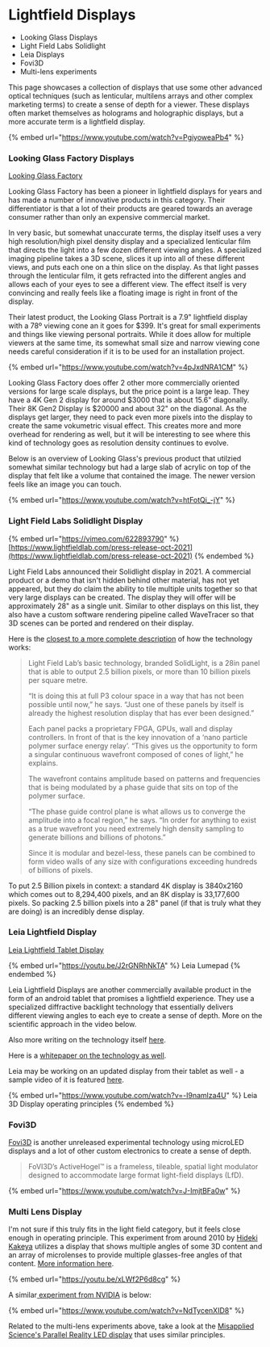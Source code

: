 # Lightfield Displays

* Looking Glass Displays
* Light Field Labs Solidlight
* Leia Displays
* Fovi3D
* Multi-lens experiments

This page showcases a collection of displays that use some other advanced optical techniques (such as lenticular, multilens arrays and other complex marketing terms) to create a sense of depth for a viewer. These displays often market themselves as holograms and holographic displays, but a more accurate term is a lightfield display.

{% embed url="https://www.youtube.com/watch?v=PgiyoweaPb4" %}

### Looking Glass Factory Displays

[Looking Glass Factory](https://lookingglassfactory.com)

Looking Glass Factory has been a pioneer in lightfield displays for years and has made a number of innovative products in this category. Their differentiator is that a lot of their products are geared towards an average consumer rather than only an expensive commercial market.&#x20;

In very basic, but somewhat unaccurate terms, the display itself uses a very high resolution/high pixel density display and a specialized lenticular film that directs the light into a few dozen different viewing angles. A specialized imaging pipeline takes a 3D scene, slices it up into all of these different views, and puts each one on a thin slice on the display. As that light passes through the lenticular film, it gets refracted into the different angles and allows each of your eyes to see a different view. The effect itself is very convincing and really feels like a floating image is right in front of the display.

Their latest product, the Looking Glass Portrait is a 7.9" lightfield display with a 78º viewing cone an it goes for $399. It's great for small experiments and things like viewing personal portraits.  While it does allow for multiple viewers at the same time, its somewhat small size and narrow viewing cone needs careful consideration if it is to be used for an installation project.

{% embed url="https://www.youtube.com/watch?v=4pJxdNRA1CM" %}

Looking Glass Factory does offer 2 other more commercially oriented versions for large scale displays, but the price point is a large leap. They have a 4K Gen 2 display for around $3000 that is about 15.6" diagonally. Their 8K Gen2 Display is $20000 and about 32" on the diagonal. As the displays get larger, they need to pack even more pixels into the display to create the same vokumetric visual effect. This creates more and more overhead for rendering as well, but it will be interesting to see where this kind of technology goes as resolution density continues to evolve.

Below is an overview of Looking Glass's previous product that utilzied somewhat similar technology but had a large slab of acrylic on top of the display that felt like a volume that contained the image. The newer version feels like an image you can touch.

{% embed url="https://www.youtube.com/watch?v=htFotQi_-jY" %}

### Light Field Labs Solidlight Display

{% embed url="https://vimeo.com/622893790" %}
[https://www.lightfieldlab.com/press-release-oct-2021](https://www.lightfieldlab.com/press-release-oct-2021)
{% endembed %}

Light Field Labs announced their Solidlight display in 2021. A commercial product or a demo that isn't hidden behind other material, has not yet appeared, but they do claim the ability to tile multiple units together so that very large displays can be created. The display they will offer will be approximately 28" as a single unit. Similar to other displays on this list, they also have a custom software rendering pipeline called WaveTracer so that 3D scenes can be ported and rendered on their display.

Here is the [closest to a more complete description](https://www.ibc.org/features/the-holodeck-emerges-into-the-light/8357.article) of how the technology works:

> Light Field Lab’s basic technology, branded SolidLight, is a 28in panel that is able to output 2.5 billion pixels, or more than 10 billion pixels per square metre. &#x20;
>
> “It is doing this at full P3 colour space in a way that has not been possible until now,” he says. “Just one of these panels by itself is already the highest resolution display that has ever been designed.”&#x20;
>
> Each panel packs a proprietary FPGA, GPUs, wall and display controllers. In front of that is the key innovation of a ‘nano particle polymer surface energy relay’. “This gives us the opportunity to form a singular continuous wavefront composed of cones of light,” he explains. &#x20;
>
> The wavefront contains amplitude based on patterns and frequencies that is being modulated by a phase guide that sits on top of the polymer surface. &#x20;
>
> “The phase guide control plane is what allows us to converge the amplitude into a focal region,” he says. “In order for anything to exist as a true wavefront you need extremely high density sampling to generate billions and billions of photons.”&#x20;
>
> Since it is modular and bezel-less, these panels can be combined to form video walls of any size with configurations exceeding hundreds of billions of pixels.&#x20;

To put 2.5 Billion pixels in context: a standard 4K display is 3840x2160 which comes out to 8,294,400 pixels, and an 8K display is 33,177,600 pixels. So packing 2.5 billion pixels into a 28" panel (if that is truly what they are doing) is an incredibly dense display.

### Leia Lightfield Display

[Leia Lightfield Tablet Display](https://www.leiainc.com)

{% embed url="https://youtu.be/J2rGNRhNkTA" %}
Leia Lumepad
{% endembed %}

Leia Lightfield Displays are another commercially available product in the form of an android tablet that promises a lightfield experience. They use a specialized diffractive backlight technology that essentially delivers different viewing angles to each eye to create a sense of depth. More on the scientific approach in the video below.

Also more writing on the technology itself [here](https://www.leiainc.com/newsroom/leia-brings-3d-lightfield-to-a-monitor-near-you).

Here is a [whitepaper on the technology as well](https://www.nature.com/articles/nature11972).

Leia may be working on an updated display from their tablet as well - a sample video of it is featured [here](https://twitter.com/nimazeighami/status/1524853044734664705?s=21).

{% embed url="https://www.youtube.com/watch?v=-I9namlza4U" %}
Leia 3D Display operating principles
{% endembed %}

### Fovi3D

[Fovi3D](https://www.fovi3d.com/activehogel) is another unreleased experimental technology using microLED displays and a lot of other custom electronics to create a sense of depth.

> FoVI3D’s ActiveHogel™ is a frameless, tileable, spatial light modulator designed to accommodate large format light-field displays (LfD).

{% embed url="https://www.youtube.com/watch?v=J-ImjtBFa0w" %}

### Multi Lens Display

I'm not sure if this truly fits in the light field category, but it feels close enough in operating principle. This experiment from around 2010 by [Hideki Kakeya](https://opg.optica.org/oe/fulltext.cfm?uri=oe-20-23-25902\&id=244861) utilizes a display that shows multiple angles of some 3D content and an array of microlenses to provide multiple glasses-free angles of that content. [More information here](https://scholar.google.co.jp/citations?user=o8t3EQgAAAAJ\&hl=en).

{% embed url="https://youtu.be/xLWf2P6d8cg" %}

A similar[ experiment from NVIDIA](https://research.nvidia.com/publication/2017-11\_near-eye-light-field-holographic-rendering-spherical-waves-wide-field-view) is below:

{% embed url="https://www.youtube.com/watch?v=NdTycenXID8" %}

Related to the multi-lens experiments above, take a look at the [Misapplied Science's Parallel Reality LED display](../experimental-other/other-experiments.md#parallel-reality-display) that uses similar principles.
